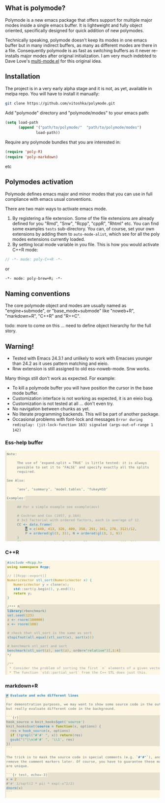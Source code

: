 
## What is polymode?

Polymode is a new emacs package that offers support for multiple major modes
inside a single emacs buffer. It is lightweight and fully object oriented,
specifically designed for quick addition of new polymodes.

Technically speaking, polymode doesn't keep its modes in one emacs buffer but in
many indirect buffers, as many as different modes are there in a
file. Consequently polymode is as fast as switching buffers as it never
re-installs major modes after original initialization. I am very much indebted
to Dave Love's
[multi-mode.el](http://www.loveshack.ukfsn.org/emacs/multi-mode.el) for this
original idea.


## Installation 

The project is in a very early alpha stage and it is not, as yet, available in
melpa repo. You will have to install it manually:

```sh
git clone https://github.com/vitoshka/polymode.git
```

Add "polymode" directory and "polymode/modes" to your emacs path:

```lisp 
(setq load-path
      (append '("path/to/polymode/"  "path/to/polymode/modes")
              load-path))
```

Require any polymode bundles that you are interested in:

```lisp
(require 'poly-R)
(require 'poly-markdown)
```

etc


## Polymodes activation

Polymode defines emacs major and minor modes that you can use in full compliance
with emacs usual conventions.

There are two main ways to activate emacs mode. 

   1. By registering a file extension. Some of the file extensions are already
defined for you "Rmd", "Snw", "Rcpp", "cppR", "Rhtml" etc. You can find some
examples `tests` sub-directory. You can, of course, set your own extensions by
adding them to `auto-mode-alist`, which see for all the poly modes extensions
currently loaded.
   1. By setting local mode variable in you file. This is how you would activate C++R mode:
   
   ```C
   // -*- mode: poly-C++R -*-
   ```
   or 
   ```sh
   -*- mode: poly-brew+R; -*-
   ```


## Naming conventions 

The core polymode object and modes are usually named as "engine+submode", or
"base_mode+submode" like "noweb+R", "markdown+R", "C++R" and "R++C". 

todo: more to come on this ... need to define object hierarchy for the full story.


## Warning!

   * Tested with Emacs 24.3.1 and unlikely to work with Emacses younger
     than 24.2 as it uses pattern matching and eieio.
   * Rnw extension is still assigned to old ess-noweb-mode. Snw works. 
   
Many things still don't work as expected. For example:
    
   * To kill a polymode buffer you will have position the cursor in the base mode buffer. 
   * Customization interface is not working as expected,  it is an eieio bug. 
   * Customization is not tested at all ... don't even try.
   * No navigation between chunks as yet.
   * No literate programming backends. This will be part of another package.
   * Occasional problems with font-lock and messages `Error during redisplay:
     (jit-lock-function 163) signaled (args-out-of-range 1 142)`
     
     
### Ess-help buffer

![ess-help](img/ess-help.png)

### C++R
![cppR](img/cppR.png)

### markdown+R

![Rmd](img/Rmd.png)





